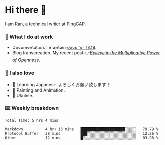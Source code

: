 # Hi there 👋

I am Ran, a technical writer at [PingCAP](https://pingcap.com/).

### 📝 What I do at work

- Documentation. I maintain [docs for TiDB](https://github.com/pingcap/docs).
- Blog transcreation. My recent post 👉[*Believe in the Multiplicative Power of Openness*](https://pingcap.com/blog/believe-in-the-multiplicative-power-of-openness-open-source-community).

### 🤠 I also love

- 💬 Learning Japanese. よろしくお願い致します！
- 🎨 Painting and Animation.
- 🎵 Ukulele.

### ⌨️ Weekly breakdown

<!--START_SECTION:waka-->

```text
Total Time: 5 hrs 4 mins

Markdown          4 hrs 13 mins   ████████████████████░░░░░   79.79 %
Protocol Buffer   38 mins         ███░░░░░░░░░░░░░░░░░░░░░░   12.26 %
Other             12 mins         █░░░░░░░░░░░░░░░░░░░░░░░░   03.98 %
```

<!--END_SECTION:waka-->
